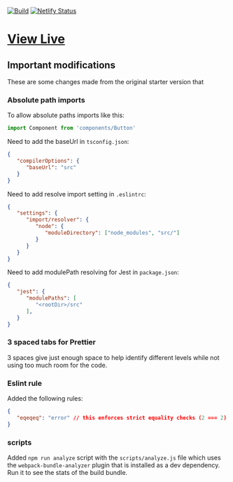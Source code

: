 [![Build](https://github.com/toomuchrice4u/whitelist/actions/workflows/build.yml/badge.svg)](https://github.com/toomuchrice4u/whitelist/actions/workflows/build.yml)
[![Netlify Status](https://api.netlify.com/api/v1/badges/566ea990-2c37-4886-8c3b-b5b0d2077db2/deploy-status)](https://app.netlify.com/sites/whitelist-crypto/deploys)

# [View Live](https://whitelist-crypto.netlify.app)

## Important modifications

These are some changes made from the original starter version that

### Absolute path imports

To allow absolute paths imports like this:

```ts
import Component from 'components/Button'
```

Need to add the baseUrl in `tsconfig.json`:

```json
{
   "compilerOptions": {
      "baseUrl": "src"
   }
}  
```

Need to add resolve import setting in `.eslintrc`:

```json
{
   "settings": {
      "import/resolver": {
         "node": {
            "moduleDirectory": ["node_modules", "src/"]
         }
      }
   }
}
```

Need to add modulePath resolving for Jest in `package.json`:

```json
{
   "jest": {
      "modulePaths": [
         "<rootDir>/src"
      ],
   }
}
```

### 3 spaced tabs for Prettier

3 spaces give just enough space to help identify different levels while not using
too much room for the code.

### Eslint rule

Added the following rules:

```json
{
   "eqeqeq": "error" // this enforces strict equality checks (2 === 2)
}
```

### scripts

Added `npm run analyze` script with the `scripts/analyze.js` file which uses the `webpack-bundle-analyzer` plugin
that is installed as a dev dependency. Run it to see the stats of the build bundle.
